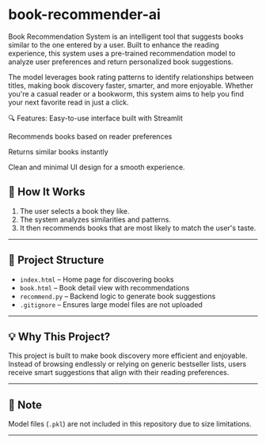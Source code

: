 # book-recommender-ai
Book Recommendation System is an intelligent tool that suggests books similar to the one entered by a user. Built to enhance the reading experience, this system uses a pre-trained recommendation model to analyze user preferences and return personalized book suggestions.

The model leverages book rating patterns to identify relationships between titles, making book discovery faster, smarter, and more enjoyable. Whether you're a casual reader or a bookworm, this system aims to help you find your next favorite read in just a click.


🔍 Features:
Easy-to-use interface built with Streamlit

Recommends books based on reader preferences

Returns similar books instantly

Clean and minimal UI design for a smooth experience.

## 🚀 How It Works

1. The user selects a book they like.
2. The system analyzes similarities and patterns.
3. It then recommends books that are most likely to match the user's taste.

---

## 📂 Project Structure

- `index.html` – Home page for discovering books
- `book.html` – Book detail view with recommendations
- `recommend.py` – Backend logic to generate book suggestions
- `.gitignore` – Ensures large model files are not uploaded

---

## 💡 Why This Project?

This project is built to make book discovery more efficient and enjoyable. Instead of browsing endlessly or relying on generic bestseller lists, users receive smart suggestions that align with their reading preferences.

---

## 📌 Note

Model files (`.pkl`) are not included in this repository due to size limitations.

---
